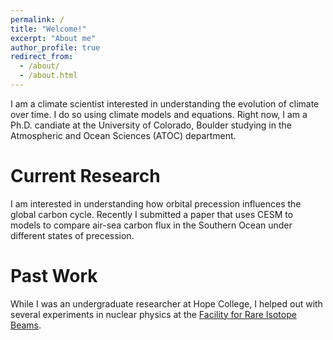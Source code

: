 ```yaml
---
permalink: /
title: "Welcome!"
excerpt: "About me"
author_profile: true
redirect_from: 
  - /about/
  - /about.html
---
```


I am a climate scientist interested in understanding the evolution of climate over time. I do so using climate models and equations. Right now, I am a Ph.D. candiate at the University of Colorado, Boulder studying in the Atmospheric and Ocean Sciences (ATOC) department.

Current Research
======
I am interested in understanding how orbital precession influences the global carbon cycle. Recently I submitted a paper that uses CESM to models to compare air-sea carbon flux in the Southern Ocean under different states of precession.


Past Work
======
While I was an undergraduate researcher at Hope College, I helped out with several experiments in nuclear physics at the [Facility for Rare Isotope Beams](https://frib.msu.edu/).
